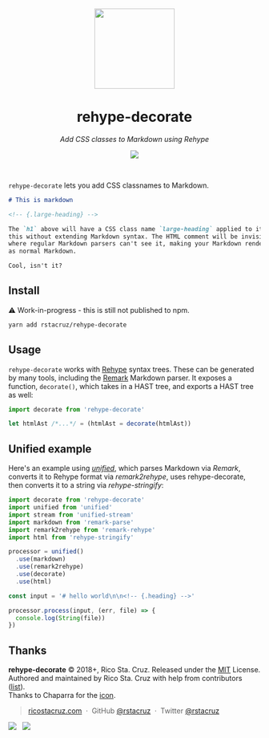 <p align='center'>
<br><img src='https://user-images.githubusercontent.com/74385/47948807-e0779800-df72-11e8-81e8-68ec5c61de46.png' width='160'><br>
</p>

<h1 align='center'>rehype-decorate</h1>

<p align='center'>
<em>Add CSS classes to Markdown using Rehype</em>
</p>

<p align='center'>
<img src='https://img.shields.io/badge/build-pending-lightgrey.svg'>
</p>

<br>

`rehype-decorate` lets you add CSS classnames to Markdown.

```md
# This is markdown

<!-- {.large-heading} -->

The `h1` above will have a CSS class name `large-heading` applied to it. We do
this without extending Markdown syntax. The HTML comment will be invisible
where regular Markdown parsers can't see it, making your Markdown render just
as normal Markdown.

Cool, isn't it?
```

## Install

:warning: Work-in-progress - this is still not published to npm.

```sh
yarn add rstacruz/rehype-decorate
```

## Usage

`rehype-decorate` works with [Rehype] syntax trees. These can be generated by many tools, including the [Remark][remark] Markdown parser. It exposes a function, `decorate()`, which takes in a HAST tree, and exports a HAST tree as well:

[hast]: https://github.com/syntax-tree/hast
[remark]: https://remark.js.org/
[rehype]: https://github.com/rehypejs/rehype

```js
import decorate from 'rehype-decorate'

let htmlAst /*...*/ = (htmlAst = decorate(htmlAst))
```

## Unified example

Here's an example using _[unified]_, which parses Markdown via _Remark_, converts it to Rehype format via _remark2rehype_, uses rehype-decorate, then converts it to a string via _rehype-stringify_:

[unified]: https://unified.js.org/

```js
import decorate from 'rehype-decorate'
import unified from 'unified'
import stream from 'unified-stream'
import markdown from 'remark-parse'
import remark2rehype from 'remark-rehype'
import html from 'rehype-stringify'

processor = unified()
  .use(markdown)
  .use(remark2rehype)
  .use(decorate)
  .use(html)

const input = '# hello world\n\n<!-- {.heading} -->'

processor.process(input, (err, file) => {
  console.log(String(file))
})
```

## Thanks

**rehype-decorate** © 2018+, Rico Sta. Cruz. Released under the [MIT] License. <br>
Authored and maintained by Rico Sta. Cruz with help from contributors ([list][contributors]). <br>
Thanks to Chaparra for the [icon](https://thenounproject.com/search/?q=code&i=1694652).

> [ricostacruz.com](https://ricostacruz.com) &nbsp;&middot;&nbsp;
> GitHub [@rstacruz](https://github.com/rstacruz) &nbsp;&middot;&nbsp;
> Twitter [@rstacruz](https://twitter.com/rstacruz)

[![](https://img.shields.io/github/followers/rstacruz.svg?style=social&label=@rstacruz)](https://github.com/rstacruz) &nbsp;
[![](https://img.shields.io/twitter/follow/rstacruz.svg?style=social&label=@rstacruz)](https://twitter.com/rstacruz)

[mit]: LICENSE.md
[contributors]: http://github.com/rstacruz/rehype-decorate/contributors
